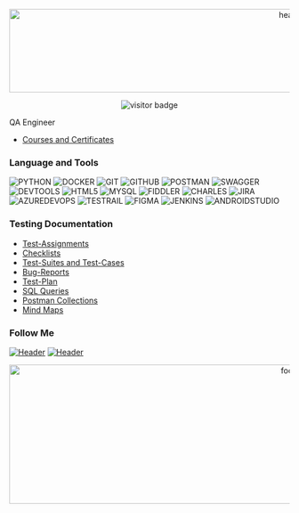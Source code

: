 <p align="center">
  <img src="https://media4.giphy.com/media/v1.Y2lkPTc5MGI3NjExMm1mcHNxenVmZzdnYjQ5dGdsN2N2czkyejN1YXBkMnEweGk0cmg0MiZlcD12MV9pbnRlcm5hbF9naWZfYjlfaWQmY3Q9Zw/QpVUMRUJGokfqXyfa1/giphy.gif" alt="header" width="1000" height="150">
</p>

<p align="center">
    <img src="https://visitor-badge.laobi.icu/badge?page_id=Badx86.Badx86&left_text=My%20Profile%20Visitors" alt="visitor badge">
</p>


QA Engineer 
- [Courses and Certificates](https://www.linkedin.com/in/stanislav-osipov89/details/certifications/)
### Language and Tools

![PYTHON](https://img.shields.io/badge/python-black?style=for-the-badge&logo=python)
![DOCKER](https://img.shields.io/badge/-DOCKER-090909?style=for-the-badge&logo=DOCKER&logocolor=F24E1E)
![GIT](https://img.shields.io/badge/-GIT-090909?style=for-the-badge&logo=git&logocolor=F24E1E)
![GITHUB](https://img.shields.io/badge/Github-090909?style=for-the-badge&logo=github&logoColor=8cc4d7)
![POSTMAN](https://img.shields.io/badge/Postman-090909?style=for-the-badge&logo=postman&logoColor=f76935)
![SWAGGER](https://img.shields.io/badge/Swagger-090909?style=for-the-badge&logo=swagger&logoColor=7ede2b)
![DEVTOOLS](https://img.shields.io/badge/DevTools-090909?style=for-the-badge&logo=googlechrome&logoColor=2674f2)
![HTML5](https://img.shields.io/badge/-html5-090909?style=for-the-badge&logo=html5&logocolor=#E34F26)
![MYSQL](https://img.shields.io/badge/MySQL-090909?style=for-the-badge&logo=mysql&logoColor=00618a)
![FIDDLER](https://img.shields.io/badge/Fiddler-090909?style=for-the-badge&logo=fiddler&logoColor=8cc4d7)
![CHARLES](https://img.shields.io/badge/CharlesProxy-090909?style=for-the-badge&logo=charlesproxy&logoColor=8cc4d7)
![JIRA](https://img.shields.io/badge/Jira-090909?style=for-the-badge&logo=jira&logoColor=136be1)
![AZUREDEVOPS](https://img.shields.io/badge/AzureDevops-090909?style=for-the-badge&logo=azuredevops&logoColor=0074d0)
![TESTRAIL](https://img.shields.io/badge/-testrail-090909?style=for-the-badge&logo=testrail&logocolor=65C179)
![FIGMA](https://img.shields.io/badge/Figma-090909?style=for-the-badge&logo=figma&logoColor=7d5fa6)
![JENKINS](https://img.shields.io/badge/Jenkins-090909?style=for-the-badge&logo=jenkins&logoColor=f7f7f7)
![ANDROIDSTUDIO](https://img.shields.io/badge/AndroidStudio-090909?style=for-the-badge&logo=androidstudio&logoColor=3ad07d)

### Testing Documentation
- [Test-Assignments](https://github.com/Badx86/Test-assignments)
- [Checklists](https://github.com/Badx86/Checklists)
- [Test-Suites and Test-Cases](https://github.com/Badx86/Test-Suites-and-Test-Cases)
- [Bug-Reports](https://github.com/Badx86/Bug-Reports)
- [Test-Plan](https://drive.google.com/file/d/1SFSsskNMEVJAX7Sy9FJAFqX4I8A47l_X/view?usp=sharing)
- [SQL Queries](https://github.com/Badx86/SQL-Queries)
- [Postman Collections](https://github.com/Badx86/Postman-Collections)
- [Mind Maps](https://github.com/Badx86/Site-Maps)

### Follow Me
[![Header](https://img.shields.io/badge/Telegram-090909?style=for-the-badge&logo=telegram&logoColor=31a5db)](https://t.me/badx86)
[![Header](https://img.shields.io/badge/Linkedin-090909?style=for-the-badge&logo=linkedin&logoColor=0073b1)](https://www.linkedin.com/in/stanislav-osipov89/)

<p align="center">
  <img src="https://drive.google.com/uc?export=view&id=1x7IQVhIU6lHOSSjZqFogTMGY0K5UKEOG" alt="footer" width="1000" height="250">
</p>

